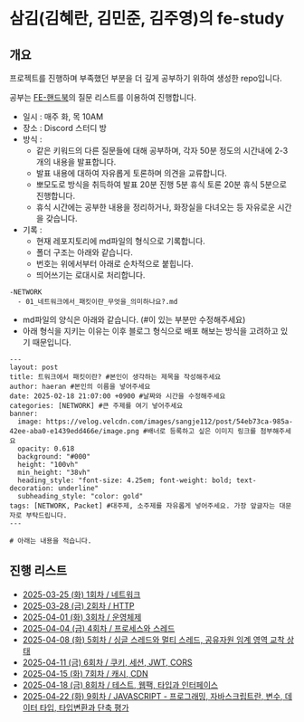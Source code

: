 # 삼김(김혜란, 김민준, 김주영)의 fe-study

## 개요
프로젝트를 진행하며 부족했던 부분을 더 깊게 공부하기 위하여 생성한 repo입니다.

공부는 [FE-핸드북](https://github.com/junh0328/prepare_frontend_interview?tab=readme-ov-file)의 질문 리스트를 이용하여 진행합니다.

- 일시 : 매주 화, 목 10AM
- 장소 : Discord 스터디 방
- 방식 :
  - 같은 키워드의 다른 질문들에 대해 공부하며, 각자 50분 정도의 시간내에 2-3개의 내용을 발표합니다.
  - 발표 내용에 대하여 자유롭게 토론하며 의견을 교류합니다.
  - 뽀모도로 방식을 취득하여 발표 20분 진행 5분 휴식 토론 20분 휴식 5분으로 진행합니다.
  - 휴식 시간에는 공부한 내용을 정리하거나, 화장실을 다녀오는 등 자유로운 시간을 갖습니다.
- 기록 :
  - 현재 레포지토리에 md파일의 형식으로 기록합니다.
  - 폴더 구조는 아래와 같습니다.
  - 번호는 위에서부터 아래로 순차적으로 붙힙니다.
  - 띄어쓰기는 로대시로 처리합니다.
```
-NETWORK
  - 01_네트워크에서_패킷이란_무엇을_의미하나요?.md
```
  - md파일의 양식은 아래와 같습니다. (#이 있는 부분만 수정해주세요)
  - 아래 형식을 지키는 이유는 이후 블로그 형식으로 배포 해보는 방식을 고려하고 있기 때문입니다.
```
---
layout: post
title: 트워크에서 패킷이란? #본인이 생각하는 제목을 작성해주세요
author: haeran #본인의 이름을 넣어주세요
date: 2025-02-18 21:07:00 +0900 #날짜와 시간을 수정해주세요
categories: [NETWORK] #큰 주제를 여기 넣어주세요
banner:
  image: https://velog.velcdn.com/images/sangje112/post/54eb73ca-985a-42ee-aba0-e1439edd466e/image.png #배너로 등록하고 싶은 이미지 링크를 첨부해주세요
  opacity: 0.618
  background: "#000"
  height: "100vh"
  min_height: "38vh"
  heading_style: "font-size: 4.25em; font-weight: bold; text-decoration: underline"
  subheading_style: "color: gold"
tags: [NETWORK, Packet] #대주제, 소주제를 자유롭게 넣어주세요. 가장 앞글자는 대문자로 부탁드립니다.
---

# 아래는 내용을 적습니다.
```
     
## 진행 리스트

- [2025-03-25 (화) 1회차 / 네트워크](https://github.com/samgak-kimbap/fe-study/issues/3)
- [2025-03-28 (금) 2회차 / HTTP](https://github.com/samgak-kimbap/fe-study/issues/4)
- [2025-04-01 (화) 3회차 / 운영체제](https://github.com/samgak-kimbap/fe-study/issues/5)
- [2025-04-04 (금) 4회차 / 프로세스와 스레드](https://github.com/samgak-kimbap/fe-study/issues/6)
- [2025-04-08 (화) 5회차 / 싱글 스레드와 멀티 스레드, 공유자원 임계 영역 교착 상태](https://github.com/samgak-kimbap/fe-study/issues/7)
- [2025-04-11 (금) 6회차 / 쿠키, 세션, JWT, CORS](https://github.com/samgak-kimbap/fe-study/issues/8)
- [2025-04-15 (화) 7회차 / 캐시, CDN](https://github.com/samgak-kimbap/fe-study/issues/9)
- [2025-04-18 (금) 8회차 / 테스트, 웹팩, 타입과 인터페이스](https://github.com/samgak-kimbap/fe-study/issues/10)
- [2025-04-22 (화) 9회차 / JAVASCRIPT - 프로그래밍, 자바스크립트란, 변수, 데이터 타입, 타입변환과 단축 평가](https://github.com/samgak-kimbap/fe-study/issues/11)
